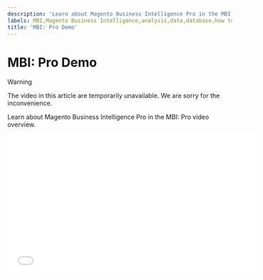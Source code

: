 ```yaml
---
description: 'Learn about Magento Business Intelligence Pro in the MBI: Pro video overview.'
labels: MBI,Magento Business Intelligence,analysis,data,database,how to,mbi-api-migration,reports
title: 'MBI: Pro Demo'
---
```


# MBI: Pro Demo

>[!WARNING]
>
>The video in this article are temporarily unavailable. We are sorry for the inconvenience. 

Learn about Magento Business Intelligence Pro in the MBI: Pro video overview.

<iframe src="//fast.wistia.com/embed/iframe/diej9m04t2" width="560" height="315" frameborder="0" allowfullscreen=""></iframe>